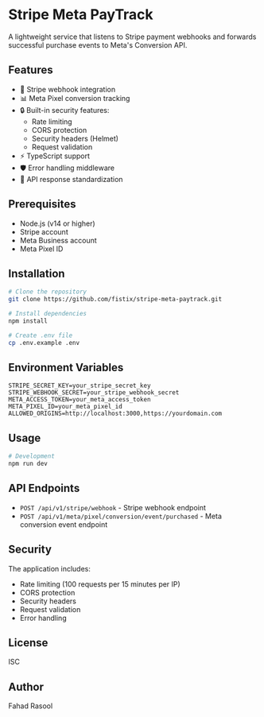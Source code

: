 # Stripe Meta PayTrack

A lightweight service that listens to Stripe payment webhooks and forwards successful purchase events to Meta's Conversion API.

## Features

- 🔄 Stripe webhook integration
- 📊 Meta Pixel conversion tracking
- 🔒 Built-in security features:
  - Rate limiting
  - CORS protection
  - Security headers (Helmet)
  - Request validation
- ⚡ TypeScript support
- 🛡️ Error handling middleware
- 📝 API response standardization

## Prerequisites

- Node.js (v14 or higher)
- Stripe account
- Meta Business account
- Meta Pixel ID

## Installation

```bash
# Clone the repository
git clone https://github.com/fistix/stripe-meta-paytrack.git

# Install dependencies
npm install

# Create .env file
cp .env.example .env
```

## Environment Variables

```env
STRIPE_SECRET_KEY=your_stripe_secret_key
STRIPE_WEBHOOK_SECRET=your_stripe_webhook_secret
META_ACCESS_TOKEN=your_meta_access_token
META_PIXEL_ID=your_meta_pixel_id
ALLOWED_ORIGINS=http://localhost:3000,https://yourdomain.com
```

## Usage

```bash
# Development
npm run dev

```

## API Endpoints

- `POST /api/v1/stripe/webhook` - Stripe webhook endpoint
- `POST /api/v1/meta/pixel/conversion/event/purchased` - Meta conversion event endpoint

## Security

The application includes:
- Rate limiting (100 requests per 15 minutes per IP)
- CORS protection
- Security headers
- Request validation
- Error handling

## License

ISC

## Author

Fahad Rasool
